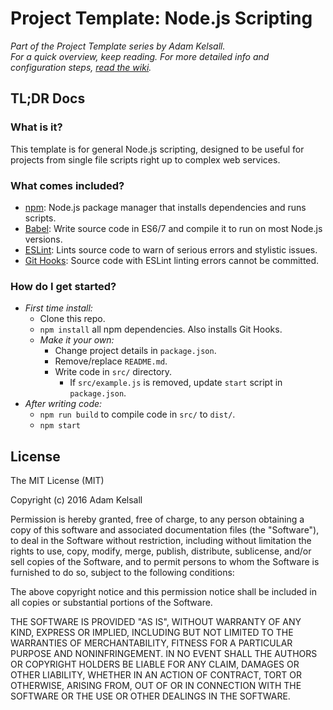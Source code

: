 # Project Template: Node.js Scripting

*Part of the Project Template series by Adam Kelsall.*  
*For a quick overview, keep reading. For more detailed info and configuration steps,
[read the wiki](https://github.com/adamkelsall/boilerplate-nodejs/wiki).*

## TL;DR Docs

### What is it?

This template is for general Node.js scripting, designed to be useful for projects from single file
scripts right up to complex web services.

### What comes included?

- [npm](https://www.npmjs.com/): Node.js package manager that installs dependencies and runs
  scripts.
- [Babel](https://babeljs.io/): Write source code in ES6/7 and compile it to run on most Node.js
  versions.
- [ESLint](http://eslint.org/): Lints source code to warn of serious errors and stylistic issues.
- [Git Hooks](https://git-scm.com/book/en/v2/Customizing-Git-Git-Hooks): Source code with
  ESLint linting errors cannot be committed.

### How do I get started?

- *First time install:*
  - Clone this repo.
  - `npm install` all npm dependencies. Also installs Git Hooks.
  - *Make it your own:*
    - Change project details in `package.json`.
    - Remove/replace `README.md`.
    - Write code in `src/` directory.
      - If `src/example.js` is removed, update `start` script in `package.json`.
- *After writing code:*
  - `npm run build` to compile code in `src/` to `dist/`.
  - `npm start`

## License

The MIT License (MIT)

Copyright (c) 2016 Adam Kelsall

Permission is hereby granted, free of charge, to any person obtaining a copy
of this software and associated documentation files (the "Software"), to deal
in the Software without restriction, including without limitation the rights
to use, copy, modify, merge, publish, distribute, sublicense, and/or sell
copies of the Software, and to permit persons to whom the Software is
furnished to do so, subject to the following conditions:

The above copyright notice and this permission notice shall be included in all
copies or substantial portions of the Software.

THE SOFTWARE IS PROVIDED "AS IS", WITHOUT WARRANTY OF ANY KIND, EXPRESS OR
IMPLIED, INCLUDING BUT NOT LIMITED TO THE WARRANTIES OF MERCHANTABILITY,
FITNESS FOR A PARTICULAR PURPOSE AND NONINFRINGEMENT. IN NO EVENT SHALL THE
AUTHORS OR COPYRIGHT HOLDERS BE LIABLE FOR ANY CLAIM, DAMAGES OR OTHER
LIABILITY, WHETHER IN AN ACTION OF CONTRACT, TORT OR OTHERWISE, ARISING FROM,
OUT OF OR IN CONNECTION WITH THE SOFTWARE OR THE USE OR OTHER DEALINGS IN THE
SOFTWARE.
